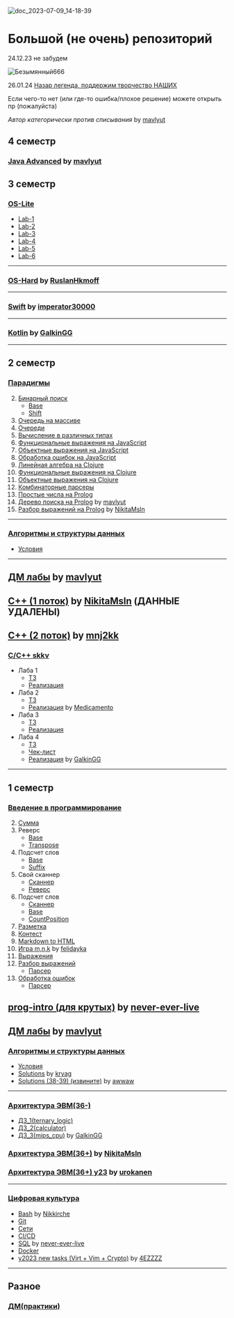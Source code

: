 ![doc_2023-07-09_14-18-39](https://github.com/MaybebabyEnjoyer/ITMO/assets/114537512/d8cad421-11e9-4f10-9446-97ce05a5d589)

# Большой (не очень) репозиторий

24.12.23 не забудем

![Безымянный666](https://github.com/MaybebabyEnjoyer/ITMO/assets/114537512/1308927e-6664-4505-ada0-f5782390d115)

26.01.24 [Назар легенда, поддержим творчество НАШИХ](https://www.youtube.com/watch?v=Fi-3FEg3aKM)

Если чего-то нет (или где-то ошибка/плохое решение) можете открыть пр (пожалуйста)

_Автор категорически против списывания_ by [mavlyut](https://github.com/mavlyut)

## 4 семестр

### [Java Advanced](https://github.com/mavlyut/JavaAdvanced) by [mavlyut](https://github.com/mavlyut)

## 3 семестр

### [OS-Lite](https://github.com/MaybebabyEnjoyer/ITMO/tree/main/course2/sem3/OS-Lite)

- [Lab-1](https://github.com/MaybebabyEnjoyer/ITMO/tree/main/course2/sem3/OS-Lite/Lab1)
- [Lab-2](https://github.com/MaybebabyEnjoyer/ITMO/tree/main/course2/sem3/OS-Lite/Lab2)
- [Lab-3](https://github.com/MaybebabyEnjoyer/ITMO/tree/main/course2/sem3/OS-Lite/Lab3)
- [Lab-4](https://github.com/MaybebabyEnjoyer/ITMO/tree/main/course2/sem3/OS-Lite/Lab4)
- [Lab-5](https://github.com/MaybebabyEnjoyer/ITMO/tree/main/course2/sem3/OS-Lite/Lab5)
- [Lab-6](https://github.com/MaybebabyEnjoyer/ITMO/tree/main/course2/sem3/OS-Lite/Lab6)

---

### [OS-Hard](https://github.com/RuslanHkmoff/os-hard) by [RuslanHkmoff](https://github.com/RuslanHkmoff)

---

### [Swift](https://github.com/imperator30000/study/tree/main/Swift-Solutions) by [imperator30000](https://github.com/imperator30000)

---

### [Kotlin](https://github.com/MaybebabyEnjoyer/ITMO/tree/main/course2/sem3/Kotlin) by [GalkinGG](https://github.com/GalkinGG)

---

## 2 семестр

### [Парадигмы](https://github.com/MaybebabyEnjoyer/ITMOxd/tree/main/course1/sem2/paradigms)

2. [Бинарный поиск](https://github.com/MaybebabyEnjoyer/ITMOxd/tree/main/course1/sem2/paradigms/solutions/java-solutions/search)
   - [Base](https://github.com/MaybebabyEnjoyer/ITMOxd/blob/main/course1/sem2/paradigms/solutions/java-solutions/search/BinarySearch.java)
   - [Shift](https://github.com/MaybebabyEnjoyer/ITMOxd/blob/main/course1/sem2/paradigms/solutions/java-solutions/search/BinarySearchShift.java)
3. [Очередь на массиве](https://github.com/MaybebabyEnjoyer/ITMOxd/tree/main/course1/sem2/paradigms/solutions/java-solutions/queue)
4. [Очереди](https://github.com/MaybebabyEnjoyer/ITMOxd/tree/main/course1/sem2/paradigms/solutions/java-solutions/queue)
5. [Вычисление в различных типах](https://github.com/MaybebabyEnjoyer/ITMOxd/tree/main/course1/sem2/paradigms/solutions/java-solutions/expression/generic)
6. [Функциональные выражения на JavaScript](https://github.com/MaybebabyEnjoyer/ITMOxd/blob/main/course1/sem2/paradigms/solutions/javascript-solutions/functionalExpression.js)
7. [Объектные выражения на JavaScript](https://github.com/MaybebabyEnjoyer/ITMOxd/blob/main/course1/sem2/paradigms/solutions/javascript-solutions/objectExpression.js)
8. [Обработка ошибок на JavaScript](https://github.com/MaybebabyEnjoyer/ITMOxd/blob/main/course1/sem2/paradigms/solutions/javascript-solutions/objectExpression.js)
9. [Линейная алгебра на Clojure](https://github.com/MaybebabyEnjoyer/ITMOxd/blob/main/course1/sem2/paradigms/solutions/clojure-solutions/linear.clj)
10. [Функциональные выражения на Clojure](https://github.com/MaybebabyEnjoyer/ITMOxd/blob/main/course1/sem2/paradigms/solutions/clojure-solutions/expression.clj)
11. [Объектные выражения на Clojure](https://github.com/MaybebabyEnjoyer/ITMOxd/blob/main/course1/sem2/paradigms/solutions/clojure-solutions/expression.clj)
12. [Комбинаторные парсеры](https://github.com/MaybebabyEnjoyer/ITMOxd/blob/main/course1/sem2/paradigms/solutions/clojure-solutions/expression.clj)
13. [Простые числа на Prolog](https://github.com/MaybebabyEnjoyer/ITMOxd/blob/main/course1/sem2/paradigms/solutions/prolog-solutions/primes.pl)
14. [Дерево поиска на Prolog](https://github.com/mavlyut/Paradigms/blob/main/solutions/prolog-solutions/tree-map.pl) by [mavlyut](https://github.com/mavlyut)
15. [Разбор выражений на Prolog](https://github.com/MaybebabyEnjoyer/ITMO/blob/main/course1/sem2/paradigms/solutions/prolog-solutions/expression.pl) by [NikitaMsln](https://github.com/NikitaMsln)

---

### [Алгоритмы и структуры данных](https://github.com/MaybebabyEnjoyer/ITMOxd/tree/main/course1/sem2/algo)

- [Условия](https://github.com/MaybebabyEnjoyer/ITMO/blob/main/course1/sem2/algo/problem.pdf)

---

## [ДМ лабы](https://github.com/mavlyut/dm-labs-itmo/tree/main) by [mavlyut](https://github.com/mavlyut)

## [C++ (1 поток)](https://github.com/NikitaMsln/ct-homework/tree/main/2-sem/cpp) by [NikitaMsln](https://github.com/NikitaMsln) (ДАННЫЕ УДАЛЕНЫ)

## [C++ (2 поток)](https://github.com/mnj2kk/cpp-2023) by [mnj2kk](https://github.com/mnj2kk)

### [C/C++ skkv](<https://github.com/MaybebabyEnjoyer/ITMOxd/tree/main/course1/sem2/c(pp)>)

- Лаба 1
  - [ТЗ](<https://github.com/MaybebabyEnjoyer/ITMOxd/blob/main/course1/sem2/c(pp)/spec/C_CPP2023.%20%D0%9B%D0%A01.pdf>)
  - [Реализация](<https://github.com/MaybebabyEnjoyer/ITMOxd/tree/main/course1/sem2/c(pp)/lab1>)
- Лаба 2
  - [ТЗ](<https://github.com/MaybebabyEnjoyer/ITMOxd/blob/main/course1/sem2/c(pp)/spec/C_CPP2023.%20%D0%9B%D0%A02.pdf>)
  - [Реализация](<https://github.com/MaybebabyEnjoyer/ITMOxd/tree/main/course1/sem2/c(pp)/lab2>) by [Medicamento](https://github.com/Medicamento)
- Лаба 3
  - [ТЗ](<https://github.com/MaybebabyEnjoyer/ITMOxd/blob/main/course1/sem2/c(pp)/spec/C_CPP2023.%20%D0%9B%D0%A03.pdf>)
  - [Реализация](<https://github.com/MaybebabyEnjoyer/ITMOxd/tree/main/course1/sem2/c(pp)/lab3>)
- Лаба 4
  - [ТЗ](<https://github.com/MaybebabyEnjoyer/ITMOxd/blob/main/course1/sem2/c(pp)/spec/C_CPP2023.%20%D0%9B%D0%A04.pdf>)
  - [Чек-лист](<https://github.com/MaybebabyEnjoyer/ITMOxd/blob/main/course1/sem2/c(pp)/spec/CHECK_LIST.md>)
  - [Реализация](<https://github.com/MaybebabyEnjoyer/ITMOxd/tree/main/course1/sem2/c(pp)/lab4>) by [GalkinGG](https://github.com/GalkinGG)

---

## 1 семестр

### [Введение в программирование](https://github.com/MaybebabyEnjoyer/ITMOxd/tree/main/course1/sem1/prog-intro)

2. [Сумма](https://github.com/MaybebabyEnjoyer/ITMOxd/blob/main/course1/sem1/prog-intro/solutions/java-solutions/SumDouble.java)
3. Реверс
   - [Base](https://github.com/MaybebabyEnjoyer/ITMOxd/blob/main/course1/sem1/prog-intro/solutions/java-solutions/Reverse.java)
   - [Transpose](https://github.com/MaybebabyEnjoyer/ITMOxd/blob/main/course1/sem1/prog-intro/solutions/java-solutions/ReverseTranspose.java)
4. Подсчет слов
   - [Base](https://github.com/MaybebabyEnjoyer/ITMOxd/blob/main/course1/sem1/prog-intro/solutions/java-solutions/WordStatInput.java)
   - [Suffix](https://github.com/MaybebabyEnjoyer/ITMOxd/blob/main/course1/sem1/prog-intro/solutions/java-solutions/WordStatWordsSuffix.java)
5. Свой сканнер
   - [Сканнер](https://github.com/MaybebabyEnjoyer/ITMOxd/blob/main/course1/sem1/prog-intro/solutions/java-solutions/Scanner.java)
   - [Реверс](https://github.com/MaybebabyEnjoyer/ITMOxd/blob/main/course1/sem1/prog-intro/solutions/java-solutions/ReverseAbc.java)
6. Подсчет слов
   - [Сканнер](https://github.com/MaybebabyEnjoyer/ITMOxd/blob/main/course1/sem1/prog-intro/solutions/java-solutions/ScannerMod.java)
   - [Base](https://github.com/MaybebabyEnjoyer/ITMOxd/blob/main/course1/sem1/prog-intro/solutions/java-solutions/Wspp.java)
   - [CountPosition](https://github.com/MaybebabyEnjoyer/ITMOxd/blob/main/course1/sem1/prog-intro/solutions/java-solutions/WsppCountPosition.java)
7. [Разметка](https://github.com/MaybebabyEnjoyer/ITMOxd/tree/main/course1/sem1/prog-intro/solutions/java-solutions/markup)
8. [Контест](https://github.com/MaybebabyEnjoyer/ITMOxd/tree/main/course1/sem1/prog-intro/solutions/qf-solutions)
9. [Markdown to HTML](https://github.com/MaybebabyEnjoyer/ITMOxd/tree/main/course1/sem1/prog-intro/solutions/java-solutions/md2html)
10. [Игра m,n,k](https://github.com/MaybebabyEnjoyer/ITMO/tree/main/course1/sem1/prog-intro/solutions/java-solutions/game) by [felidayka](https://github.com/felidayka)
11. [Выражения](https://github.com/MaybebabyEnjoyer/ITMOxd/tree/main/course1/sem1/prog-intro/solutions/java-solutions/expression)
12. [Разбор выражений](https://github.com/MaybebabyEnjoyer/ITMOxd/tree/main/course1/sem1/prog-intro/solutions/java-solutions/expression/parser)
    - [Парсер](https://github.com/MaybebabyEnjoyer/ITMOxd/blob/main/course1/sem1/prog-intro/solutions/java-solutions/expression/parser/ExpressionParser.java)
13. [Обработка ошибок](https://github.com/MaybebabyEnjoyer/ITMOxd/tree/main/course1/sem1/prog-intro/solutions/java-solutions/expression/exceptions)
    - [Парсер](https://github.com/MaybebabyEnjoyer/ITMOxd/blob/main/course1/sem1/prog-intro/solutions/java-solutions/expression/parser/MyParser.java)

## [prog-intro (для крутых)](https://github.com/etozhestass/prog-intro-itmo) by [never-ever-live](https://github.com/etozhestass)

## [ДМ лабы](https://github.com/mavlyut/dm-labs-itmo/tree/main) by [mavlyut](https://github.com/mavlyut)

### [Алгоритмы и структуры данных](https://github.com/MaybebabyEnjoyer/ITMOxd/tree/main/course1/sem1/algo)

- [Условия](https://github.com/MaybebabyEnjoyer/ITMO/blob/main/course1/sem1/algo/problem.pdf)
- [Solutions](https://github.com/kryag/ct-itmo-algorithms/tree/main/sem-1) by [kryag](https://github.com/kryag)
- [Solutions (38-39) (извините)](https://github.com/awwaw/ITMO_algo_39) by [awwaw](https://github.com/awwaw)

---

### [Архитектура ЭВМ(36-)](https://github.com/MaybebabyEnjoyer/ITMO/tree/main/course1/sem1/arch)

- [ДЗ_1(ternary_logic)](https://github.com/MaybebabyEnjoyer/ITMO/tree/main/course1/sem1/arch/lab1)
- [Д3_2(calculator)](https://github.com/MaybebabyEnjoyer/ITMO/tree/main/course1/sem1/arch/lab2)
- [ДЗ_3(mips_cpu)](https://github.com/MaybebabyEnjoyer/ITMO/tree/main/course1/sem1/arch/lab3) by [GalkinGG](https://github.com/GalkinGG)

### [Архитектура ЭВМ(36+)](https://github.com/NikitaMsln/ct-homework/tree/main/1-sem/architecture) by [NikitaMsln](https://github.com/NikitaMsln)

### [Архитектура ЭВМ(36+) y23](https://github.com/urokanen/comp-arch) by [urokanen](https://github.com/urokanen)

---

### [Цифровая культура](https://github.com/MaybebabyEnjoyer/ITMOxd/tree/main/course1/sem1/digital-culture)

- [Bash](https://github.com/Nikkirche/Ct-Homework/tree/master/sem1/digital-culture) by [Nikkirche](https://github.com/nikkirche)
- [Git](https://github.com/MaybebabyEnjoyer/ITMO/tree/main/course1/sem1/digital-culture/git)
- [Сети](https://github.com/MaybebabyEnjoyer/ITMO/tree/main/course1/sem1/digital-culture/net)
- [CI/CD](https://github.com/MaybebabyEnjoyer/ITMO/tree/main/course1/sem1/digital-culture/maven)
- [SQL](https://github.com/MaybebabyEnjoyer/ITMO/tree/main/course1/sem1/digital-culture/sql) by [never-ever-live](https://github.com/etozhestass)
- [Docker](https://github.com/MaybebabyEnjoyer/ITMO/tree/main/course1/sem1/digital-culture/docker)
- [y2023 new tasks (Virt + Vim + Crypto)](https://github.com/4EZZZZ/ITMO_CT_DC) by [4EZZZZ](https://github.com/4EZZZZ)

---

## Разное

### [ДМ(практики)](https://www.youtube.com/watch?v=dQw4w9WgXcQ)
